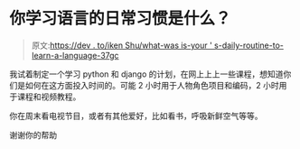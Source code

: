 # 你学习语言的日常习惯是什么？

> 原文:[https://dev . to/iken Shu/what-was is-your ' s-daily-routine-to-learn-a-language-37gc](https://dev.to/ikenshu/what-wasis-your-daily-routine-to-learn-a-language-37gc)

我试着制定一个学习 python 和 django 的计划，在网上上上一些课程，想知道你们是如何在这方面投入时间的。可能 2 小时用于人物角色项目和编码，2 小时用于课程和视频教程。

你在周末看电视节目，或者有其他爱好，比如看书，呼吸新鲜空气等等。

谢谢你的帮助